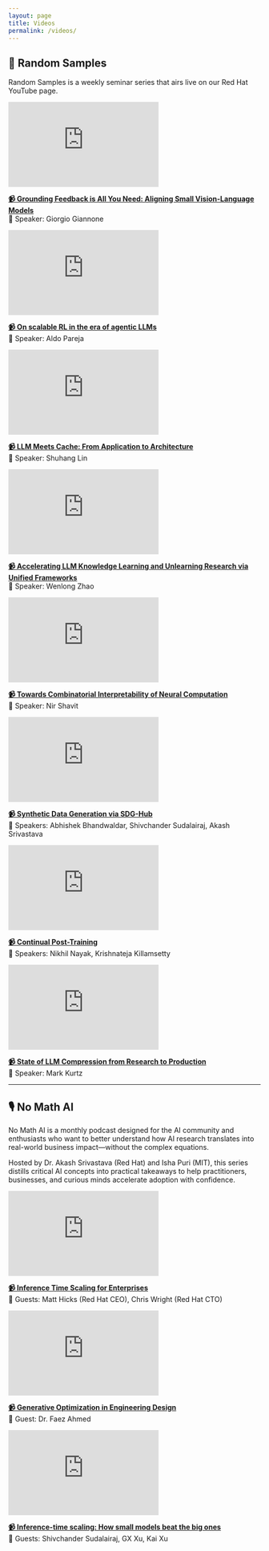 ```yaml
---
layout: page
title: Videos
permalink: /videos/
---
```


## 🎥 Random Samples

Random Samples is a weekly seminar series that airs live on our Red Hat YouTube page.

<div class="video-grid">
  <div class="video-item">
    <iframe width="300" height="170" src="https://www.youtube.com/embed/ddnRm-OHm1k?si=VN4JLkyEEXaawE0c" frameborder="0" allowfullscreen></iframe>
    <p><strong><a href="https://www.youtube.com/watch?v=ddnRm-OHm1k" target="_blank">📹 Grounding Feedback is All You Need: Aligning Small Vision-Language Models</a></strong><br>👤 Speaker: Giorgio Giannone</p>
  </div>
  <div class="video-item">
    <iframe width="300" height="170" src="https://www.youtube.com/embed/qenmyHH87es?si=iOoAhJfK5Ktux6T8" frameborder="0" allowfullscreen></iframe>
    <p><strong><a href="https://www.youtube.com/watch?v=qenmyHH87es" target="_blank">📹 On scalable RL in the era of agentic LLMs</a></strong><br>👤 Speaker: Aldo Pareja</p>
  </div>
  <div class="video-item">
    <iframe width="300" height="170" src="https://www.youtube.com/embed/7bpANF68hNE?si=_62Vqz5gHt5VI_z4" frameborder="0" allowfullscreen></iframe>
    <p><strong><a href="https://www.youtube.com/watch?v=7bpANF68hNE" target="_blank">📹 LLM Meets Cache: From Application to Architecture</a></strong><br>👤 Speaker: Shuhang Lin</p>
  </div>
  <div class="video-item">
    <iframe width="300" height="170" src="https://www.youtube.com/embed/Rzq3Cs_fpoI?si=tgmfWOLh0j3dDjXF" frameborder="0" allowfullscreen></iframe>
    <p><strong><a href="https://www.youtube.com/watch?v=Rzq3Cs_fpoI" target="_blank">📹 Accelerating LLM Knowledge Learning and Unlearning Research via Unified Frameworks</a></strong><br>👤 Speaker: Wenlong Zhao</p>
  </div>
  <div class="video-item">
    <iframe width="300" height="170" src="https://www.youtube.com/embed/6LYnnCF06Y4?si=Z5l0Bak4Nx6ffDnG" frameborder="0" allowfullscreen></iframe>
    <p><strong><a href="https://www.youtube.com/watch?v=6LYnnCF06Y4" target="_blank">📹 Towards Combinatorial Interpretability of Neural Computation</a></strong><br>👤 Speaker: Nir Shavit</p>
  </div>
  <div class="video-item">
    <iframe width="300" height="170" src="https://www.youtube.com/embed/aGKCViWjAmA?si=fymOzWq9bwDksJuT" frameborder="0" allowfullscreen></iframe>
    <p><strong><a href="https://www.youtube.com/watch?v=aGKCViWjAmA" target="_blank">📹 Synthetic Data Generation via SDG-Hub</a></strong><br>👥 Speakers: Abhishek Bhandwaldar, Shivchander Sudalairaj, Akash Srivastava</p>
  </div>
  <div class="video-item">
    <iframe width="300" height="170" src="https://www.youtube.com/embed/A5Eg1RZK3oE?si=AdhBuX7Q0h1lpqNH" frameborder="0" allowfullscreen></iframe>
    <p><strong><a href="https://www.youtube.com/watch?v=A5Eg1RZK3oE" target="_blank">📹 Continual Post-Training</a></strong><br>👥 Speakers: Nikhil Nayak, Krishnateja Killamsetty</p>
  </div>
  <div class="video-item">
    <iframe width="300" height="170" src="https://www.youtube.com/embed/T8XDkZuv7O4?si=_AZVC_fy5t0d4bOr" frameborder="0" allowfullscreen></iframe>
    <p><strong><a href="https://www.youtube.com/watch?v=T8XDkZuv7O4" target="_blank">📹 State of LLM Compression from Research to Production</a></strong><br>👤 Speaker: Mark Kurtz</p>
  </div>
</div>

---

## 🎙️ No Math AI

No Math AI is a monthly podcast designed for the AI community and enthusiasts who want to better understand how AI research translates into real-world business impact—without the complex equations.

Hosted by Dr. Akash Srivastava (Red Hat) and Isha Puri (MIT), this series distills critical AI concepts into practical takeaways to help practitioners, businesses, and curious minds accelerate adoption with confidence.

<div class="video-grid">
  <div class="video-item">
    <iframe width="300" height="170" src="https://www.youtube.com/embed/mj1dwrPfvb4?si=6ghEXRoag8s16MRO" frameborder="0" allowfullscreen></iframe>
    <p><strong><a href="https://www.youtube.com/watch?v=mj1dwrPfvb4" target="_blank">📹 Inference Time Scaling for Enterprises</a></strong><br>👥 Guests: Matt Hicks (Red Hat CEO), Chris Wright (Red Hat CTO)</p>
  </div>
  <div class="video-item">
    <iframe width="300" height="170" src="https://www.youtube.com/embed/rGve4qQj1-s?si=RqttVWC9GL7b51Lt" frameborder="0" allowfullscreen></iframe>
    <p><strong><a href="https://www.youtube.com/watch?v=rGve4qQj1-s" target="_blank">📹 Generative Optimization in Engineering Design</a></strong><br>👤 Guest: Dr. Faez Ahmed</p>
  </div>
  <div class="video-item">
    <iframe width="300" height="170" src="https://www.youtube.com/embed/QEDGOEJxQk4?si=TbHPJpAWN9SbzkKn" frameborder="0" allowfullscreen></iframe>
    <p><strong><a href="https://www.youtube.com/watch?v=QEDGOEJxQk4" target="_blank">📹 Inference-time scaling: How small models beat the big ones</a></strong><br>👥 Guests: Shivchander Sudalairaj, GX Xu, Kai Xu</p>
  </div>
</div>

